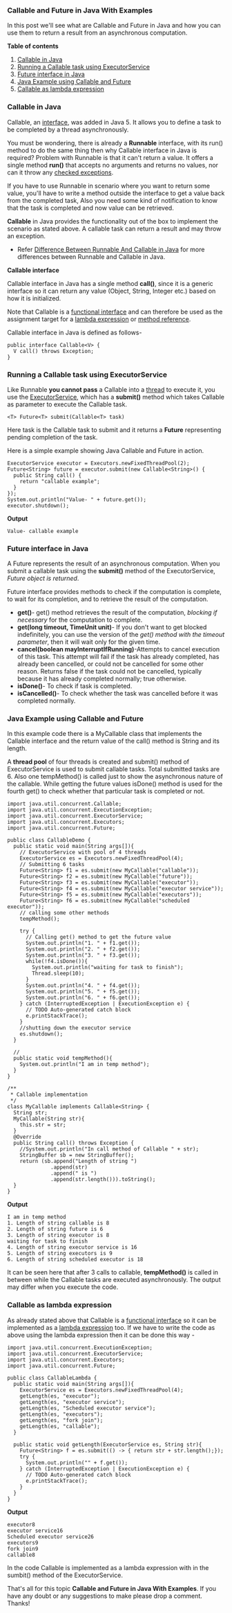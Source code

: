 ### Callable and Future in Java With Examples

In this post we'll see what are Callable and Future in Java and how you can use them to return a result from an asynchronous computation.

**Table of contents**

1. [Callable in Java](https://www.netjstech.com/2016/04/callable-and-future-in-java-concurrency.html#JavaCallable)
2. [Running a Callable task using ExecutorService](https://www.netjstech.com/2016/04/callable-and-future-in-java-concurrency.html#CallableExecutorService)
3. [Future interface in Java](https://www.netjstech.com/2016/04/callable-and-future-in-java-concurrency.html#FutureInterface)
4. [Java Example using Callable and Future](https://www.netjstech.com/2016/04/callable-and-future-in-java-concurrency.html#CallableFutureExp)
5. [Callable as lambda expression](https://www.netjstech.com/2016/04/callable-and-future-in-java-concurrency.html#CallableAsLambda)



### Callable in Java

Callable, an [interface](https://www.netjstech.com/2015/05/interface-in-java.html), was added in Java 5. It allows you to define a task to be completed by a thread asynchronously.

You must be wondering, there is already a **Runnable** interface, with its run() method to do the same thing then why Callable interface in Java is required? Problem with Runnable is that it can't return a value. It offers a single method **run()** that accepts no arguments and returns no values, nor can it throw any [checked exceptions](https://www.netjstech.com/2015/05/difference-between-checked-unchecked-exception-java.html).

If you have to use Runnable in scenario where you want to return some value, you'll have to write a method outside the interface to get a value back from the completed task, Also you need some kind of notification to know that the task is completed and now value can be retrieved.

**Callable** in Java provides the functionality out of the box to implement the scenario as stated above. A callable task can return a result and may throw an exception.

- Refer [Difference Between Runnable And Callable in Java](https://www.netjstech.com/2016/08/difference-between-runnable-and-callable-java.html) for more differences between Runnable and Callable in Java.

**Callable interface**

Callable interface in Java has a single method **call()**, since it is a generic interface so it can return any value (Object, String, Integer etc.) based on how it is initialized.

Note that Callable is a [functional interface](https://www.netjstech.com/2015/06/functional-interfaces-and-lambda-expression-in-java-8.html) and can therefore be used as the assignment target for a [lambda expression](https://www.netjstech.com/2015/06/lambda-expression-in-java-8-overview.html) or [method reference](https://www.netjstech.com/2015/06/method-reference-in-java-8.html).

Callable interface in Java is defined as follows-

```
public interface Callable<V> {
  V call() throws Exception;
}
```

### Running a Callable task using ExecutorService

Like Runnable **you cannot pass** a Callable into a [thread](https://www.netjstech.com/2015/06/lifecycle-of-thread-thread-states-in-java-multithreading.html) to execute it, you use the [ExecutorService](https://www.netjstech.com/2016/04/executor-and-executorservice-in-java-concurrency.html), which has a **submit()** method which takes Callable as parameter to execute the Callable task.

```
<T> Future<T> submit(Callable<T> task)
```

Here task is the Callable task to submit and it returns a **Future** representing pending completion of the task.

Here is a simple example showing Java Callable and Future in action.

```
ExecutorService executor = Executors.newFixedThreadPool(2);
Future<String> future = executor.submit(new Callable<String>() {
  public String call() {
    return "callable example";
  }
});
System.out.println("Value- " + future.get());
executor.shutdown();
```

**Output**

```
Value- callable example
```

### Future interface in Java

A Future represents the result of an asynchronous computation. When you submit a callable task using the **submit()** method of the ExecutorService, *Future object is returned*.

Future interface provides methods to check if the computation is complete, to wait for its completion, and to retrieve the result of the computation.

- **get()**- get() method retrieves the result of the computation, *blocking if necessary* for the computation to complete.
- **get(long timeout, TimeUnit unit)**- If you don't want to get blocked indefinitely, you can use the version of the *get() method with the timeout parameter*, then it will wait only for the given time.
- **cancel(boolean mayInterruptIfRunning)**-Attempts to cancel execution of this task. This attempt will fail if the task has already completed, has already been cancelled, or could not be cancelled for some other reason. Returns false if the task could not be cancelled, typically because it has already completed normally; true otherwise.
- **isDone()**- To check if task is completed.
- **isCancelled()**- To check whether the task was cancelled before it was completed normally.

### Java Example using Callable and Future

In this example code there is a MyCallable class that implements the Callable interface and the return value of the call() method is String and its length.

A **thread pool** of four threads is created and submit() method of ExecutorService is used to submit callable tasks. Total submitted tasks are 6.
Also one tempMethod() is called just to show the asynchronous nature of the callable. While getting the future values isDone() method is used for the fourth get() to check whether that particular task is completed or not.

```
import java.util.concurrent.Callable;
import java.util.concurrent.ExecutionException;
import java.util.concurrent.ExecutorService;
import java.util.concurrent.Executors;
import java.util.concurrent.Future;

public class CallableDemo {
  public static void main(String args[]){
    // ExecutorService with pool of 4 threads
    ExecutorService es = Executors.newFixedThreadPool(4);
    // Submitting 6 tasks
    Future<String> f1 = es.submit(new MyCallable("callable"));
    Future<String> f2 = es.submit(new MyCallable("future"));
    Future<String> f3 = es.submit(new MyCallable("executor"));
    Future<String> f4 = es.submit(new MyCallable("executor service"));
    Future<String> f5 = es.submit(new MyCallable("executors"));
    Future<String> f6 = es.submit(new MyCallable("scheduled executor"));
    // calling some other methods
    tempMethod();
        
    try {
      // Calling get() method to get the future value
      System.out.println("1. " + f1.get());
      System.out.println("2. " + f2.get());
      System.out.println("3. " + f3.get());
      while(!f4.isDone()){
        System.out.println("waiting for task to finish");
        Thread.sleep(10);
      }           
      System.out.println("4. " + f4.get());
      System.out.println("5. " + f5.get());
      System.out.println("6. " + f6.get());
    } catch (InterruptedException | ExecutionException e) {
      // TODO Auto-generated catch block
      e.printStackTrace();
    }
    //shutting down the executor service
    es.shutdown();
  }
    
  //
  public static void tempMethod(){
    System.out.println("I am in temp method");
  }
}

/**
 * Callable implementation
 */
class MyCallable implements Callable<String> {
  String str;
  MyCallable(String str){
    this.str = str;
  }
  @Override
  public String call() throws Exception {
    //System.out.println("In call method of Callable " + str);
    StringBuffer sb = new StringBuffer();
    return (sb.append("Length of string ")
              .append(str)
              .append(" is ")
              .append(str.length())).toString();
  }
}
```

**Output**

```
I am in temp method
1. Length of string callable is 8
2. Length of string future is 6
3. Length of string executor is 8
waiting for task to finish
4. Length of string executor service is 16
5. Length of string executors is 9
6. Length of string scheduled executor is 18
```

It can be seen here that after 3 calls to callable, **tempMethod()** is called in between while the Callable tasks are executed asynchronously. The output may differ when you execute the code.

### Callable as lambda expression

As already stated above that Callable is a [functional interface](https://www.netjstech.com/2015/06/functional-interface-annotation-java-8.html) so it can be implemented as a [lambda expression](https://www.netjstech.com/2015/06/lambda-expression-examples-in-java-8.html) too. If we have to write the code as above using the lambda expression then it can be done this way -

```
import java.util.concurrent.ExecutionException;
import java.util.concurrent.ExecutorService;
import java.util.concurrent.Executors;
import java.util.concurrent.Future;

public class CallableLambda {
  public static void main(String args[]){
    ExecutorService es = Executors.newFixedThreadPool(4);
    getLength(es, "executor");
    getLength(es, "executor service");
    getLength(es, "Scheduled executor service");
    getLength(es, "executors");
    getLength(es, "fork join");
    getLength(es, "callable");       
  }
    
  public static void getLength(ExecutorService es, String str){
    Future<String> f = es.submit(() -> { return str + str.length();});
    try {
      System.out.println("" + f.get());
    } catch (InterruptedException | ExecutionException e) {
      // TODO Auto-generated catch block
      e.printStackTrace();
    }
  }
}
```

**Output**

```
executor8
executor service16
Scheduled executor service26
executors9
fork join9
callable8
```

In the code Callable is implemented as a lambda expression with in the sumbit() method of the ExecutorService.

That's all for this topic **Callable and Future in Java With Examples**. If you have any doubt or any suggestions to make please drop a comment. Thanks!
